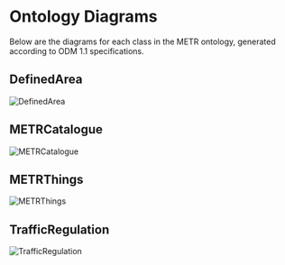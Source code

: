 # Ontology Diagrams

Below are the diagrams for each class in the METR ontology, generated according to ODM 1.1 specifications.

## DefinedArea
![DefinedArea](diagrams/DefinedArea.svg)

## METRCatalogue
![METRCatalogue](diagrams/METRCatalogue.svg)

## METRThings
![METRThings](diagrams/METRThings.svg)

## TrafficRegulation
![TrafficRegulation](diagrams/TrafficRegulation.svg)